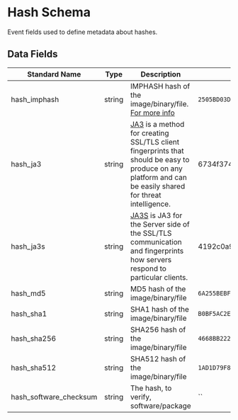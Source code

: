 # Hash Schema
Event fields used to define metadata about hashes.

## Data Fields
|Standard Name|Type|Description|Sample Value|
|---|---|---|---|
| hash_imphash           | string | IMPHASH hash of the image/binary/file. [For more info](https://www.fireeye.com/blog/threat-research/2014/01/tracking-malware-import-hashing.html)                                               | `2505BD03D7BD285E50CE89CEC02B333B`                                                                                                 |
| hash_ja3               | string | [JA3]([https://github.com/salesforce/ja3) is a method for creating SSL/TLS client fingerprints that should be easy to produce on any platform and can be easily shared for threat intelligence. | 6734f37431670b3ab4292b8f60f29984                                                                                                   |
| hash_ja3s              | string | [JA3S]([https://github.com/salesforce/ja3) is JA3 for the Server side of the SSL/TLS communication and fingerprints how servers respond to particular clients.                                  | 4192c0a946c5bd9b544b4656d9f624a4                                                                                                   |
| hash_md5               | string | MD5 hash of the image/binary/file                                                                                                                                                               | `6A255BEBF3DBCD13585538ED47DBAFD7`                                                                                                 |
| hash_sha1              | string | SHA1 hash of the image/binary/file                                                                                                                                                              | `B0BF5AC2E81BBF597FAD5F349FEEB32CAC449FA2`                                                                                         |
| hash_sha256            | string | SHA256 hash of the image/binary/file                                                                                                                                                            | `4668BB2223FFB983A5F1273B9E3D9FA2C5CE4A0F1FB18CA5C1B285762020073C`                                                                 |
| hash_sha512            | string | SHA512 hash of the image/binary/file                                                                                                                                                            | `1AD1D79F85D8F6A50EA282F63898D652661DAA0C1FD361C22647CABC98A70E8CBCE83200D579D10DD0A3D46BE9496DCDFDDF28B0C5E9709343B032A8796FBECB` |
| hash_software_checksum | string | The hash, to verify, software/package                                                                                                                                                           | ``                                                                                                                                 |
